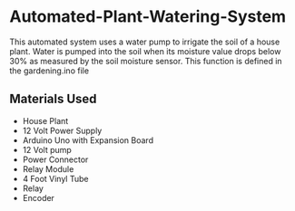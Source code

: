 # Automated-Plant-Watering-System
This automated system uses a water pump to irrigate the soil of a house plant. Water is pumped into the soil when its moisture value drops below 30% as measured by the soil moisture sensor. This function is defined in the gardening.ino file
## Materials Used
- House Plant
- 12 Volt Power Supply    
- Arduino Uno with Expansion Board
- 12 Volt pump
- Power Connector
- Relay Module
- 4 Foot Vinyl Tube
- Relay
- Encoder
